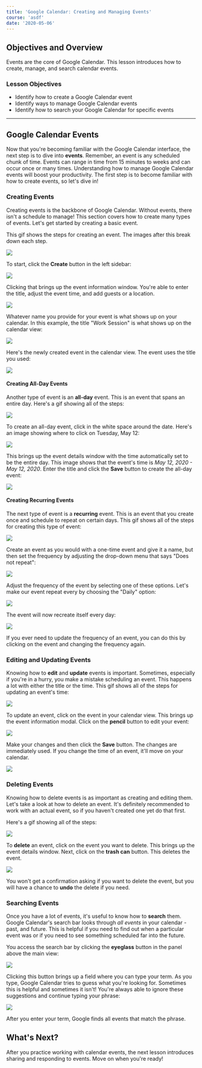 ```yaml
---
title: 'Google Calendar: Creating and Managing Events'
course: 'asdf'
date: '2020-05-06'
---
```


## Objectives and Overview

Events are the core of Google Calendar. This lesson introduces how to create, manage, and search calendar events.

### Lesson Objectives

- Identify how to create a Google Calendar event
- Identify ways to manage Google Calendar events
- Identify how to search your Google Calendar for specific events

---

## Google Calendar Events

Now that you're becoming familiar with the Google Calendar interface, the next step is to dive into **events**. Remember, an event is any scheduled chunk of time. Events can range in time from 15 minutes to weeks and can occur once or many times. Understanding how to manage Google Calendar events will boost your productivity. The first step is to become familiar with how to create events, so let's dive in!

### Creating Events

Creating events is the backbone of Google Calendar. Without events, there isn't a schedule to manage! This section covers how to create many types of events. Let's get started by creating a basic event.

This gif shows the steps for creating an event. The images after this break down each step.

![](https://s3.amazonaws.com/learnresources/wp-content/uploads/2020/05/google-calendar-create-steps.gif)

To start, click the **Create** button in the left sidebar:

![](https://s3.amazonaws.com/learnresources/wp-content/uploads/2020/05/google-calendar-create-1-1024x616.jpg)

Clicking that brings up the event information window. You're able to enter the title, adjust the event time, and add guests or a location.

![](https://s3.amazonaws.com/learnresources/wp-content/uploads/2020/05/google-calendar-create-2-1024x616.jpg)

Whatever name you provide for your event is what shows up on your calendar. In this example, the title "Work Session" is what shows up on the calendar view:

![](https://s3.amazonaws.com/learnresources/wp-content/uploads/2020/05/google-calendar-create-3jpg-1024x616.jpg)

Here's the newly created event in the calendar view. The event uses the title you used:

![](https://s3.amazonaws.com/learnresources/wp-content/uploads/2020/05/google-calendar-create-5-1024x616.jpg)

#### Creating All-Day Events

Another type of event is an **all-day** event. This is an event that spans an entire day. Here's a gif showing all of the steps:

![](https://s3.amazonaws.com/learnresources/wp-content/uploads/2020/05/google-calendar-create-all-day-steps.gif)

To create an all-day event, click in the white space around the date. Here's an image showing where to click on Tuesday, May 12:

![](https://s3.amazonaws.com/learnresources/wp-content/uploads/2020/05/google-calendar-create-all-day-1-1024x616.jpg)

This brings up the event details window with the time automatically set to be the entire day. This image shows that the event's time is _May 12, 2020 - May 12, 2020_. Enter the title and click the **Save** button to create the all-day event:

![](https://s3.amazonaws.com/learnresources/wp-content/uploads/2020/05/google-calendar-create-all-day-2-1024x616.jpg)

#### Creating Recurring Events

The next type of event is a **recurring** event. This is an event that you create once and schedule to repeat on certain days. This gif shows all of the steps for creating this type of event:

![](https://s3.amazonaws.com/learnresources/wp-content/uploads/2020/05/google-calendar-create-recurring.gif)

Create an event as you would with a one-time event and give it a name, but then set the frequency by adjusting the drop-down menu that says "Does not repeat":

![](https://s3.amazonaws.com/learnresources/wp-content/uploads/2020/05/google-calendar-edit-frequency-1-2-1024x616.jpg)

Adjust the frequency of the event by selecting one of these options. Let's make our event repeat every by choosing the "Daily" option:

![](https://s3.amazonaws.com/learnresources/wp-content/uploads/2020/05/google-calendar-edit-frequency-2-1-1024x616.jpg)

The event will now recreate itself every day:

![](https://s3.amazonaws.com/learnresources/wp-content/uploads/2020/05/google-calendar-create-recurring-example-1024x616.jpg)

If you ever need to update the frequency of an event, you can do this by clicking on the event and changing the frequency again.

### Editing and Updating Events

Knowing how to **edit** and **update** events is important. Sometimes, especially if you're in a hurry, you make a mistake scheduling an event. This happens a lot with either the title or the time. This gif shows all of the steps for updating an event's time:

![](https://s3.amazonaws.com/learnresources/wp-content/uploads/2020/05/google-calendar-edit-steps.gif)

To update an event, click on the event in your calendar view. This brings up the event information modal. Click on the **pencil** button to edit your event:

![](https://s3.amazonaws.com/learnresources/wp-content/uploads/2020/05/google-calendar-edit-1-1024x616.jpg)

Make your changes and then click the **Save** button. The changes are immediately used. If you change the time of an event, it'll move on your calendar.

![](https://s3.amazonaws.com/learnresources/wp-content/uploads/2020/05/google-calendar-edit-2-1024x616.jpg)

### Deleting Events

Knowing how to delete events is as important as creating and editing them. Let's take a look at how to delete an event. It's definitely recommended to work with an actual event, so if you haven't created one yet do that first.

Here's a gif showing all of the steps:

![](https://s3.amazonaws.com/learnresources/wp-content/uploads/2020/05/google-calendar-delete-event-1.gif)

To **delete** an event, click on the event you want to delete. This brings up the event details window. Next, click on the **trash can** button. This deletes the event.

![](https://s3.amazonaws.com/learnresources/wp-content/uploads/2020/05/google-calendar-delete-1024x616.jpg)

You won't get a confirmation asking if you want to delete the event, but you will have a chance to **undo** the delete if you need.

### Searching Events

Once you have a lot of events, it's useful to know how to **search** them. Google Calendar's search bar looks through _all events_ in your calendar - past, and future. This is helpful if you need to find out when a particular event was or if you need to see something scheduled far into the future.

You access the search bar by clicking the **eyeglass** button in the panel above the main view:

![](https://s3.amazonaws.com/learnresources/wp-content/uploads/2020/05/google-calendar-search-1-1024x617.jpg)

Clicking this button brings up a field where you can type your term. As you type, Google Calendar tries to guess what you're looking for. Sometimes this is helpful and sometimes it isn't! You're always able to ignore these suggestions and continue typing your phrase:

![](https://s3.amazonaws.com/learnresources/wp-content/uploads/2020/05/google-calendar-search-2-1024x617.jpg)

After you enter your term, Google finds all events that match the phrase.

## What's Next?

After you practice working with calendar events, the next lesson introduces sharing and responding to events. Move on when you're ready!
